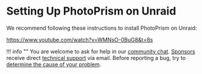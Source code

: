 # Setting Up PhotoPrism on Unraid

We recommend following these instructions to install PhotoPrism on Unraid:

https://www.youtube.com/watch?v=WMNsO-0BuG8&t=8s

!!! info ""
    You are welcome to ask for help in our [community chat](https://gitter.im/browseyourlife/community).
    [Sponsors](../../funding.md) receive direct [technical support](https://photoprism.app/contact) via email.
    Before reporting a bug, try to [determine the cause of your problem](../troubleshooting/index.md).